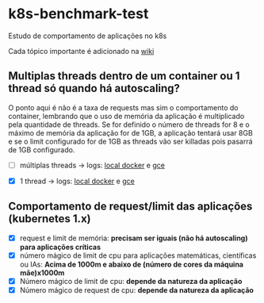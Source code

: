 # k8s-benchmark-test
Estudo de comportamento de aplicações no k8s

Cada tópico importante é adicionado na [wiki](https://github.com/hurbcom/k8s-benchmark-tests/wiki/home)



## Multiplas threads dentro de um container ou 1 thread só quando há autoscaling?
O ponto aqui é não é a taxa de requests mas sim o comportamento do container, lembrando que o uso de memória da aplicação é multiplicado pela quantidade de threads. Se for definido o  número de threads for 8 e o máximo de memória da aplicação for de 1GB, a aplicação tentará usar 8GB e se o limit configurado for de 1GB as threads vão ser killadas pois pasarrá de 1GB configurado.

- [ ] múltiplas threads -> logs: [local docker](https://github.com/hurbcom/k8s-benchmark-tests/wiki/stress-multi-thread#local) e [gce](https://github.com/hurbcom/k8s-benchmark-tests/wiki/stress-multi-thread#gce)
- [X] 1 thread -> logs: [local docker](https://github.com/hurbcom/k8s-benchmark-tests/wiki/stress-single-thread#local) e [gce](https://github.com/hurbcom/k8s-benchmark-tests/wiki/stress-single-thread#gce)


## Comportamento de request/limit das aplicações (kubernetes 1.x)
- [X] request e limit de memória: **precisam ser iguais (não há autoscaling) para aplicações críticas**
- [X] número mágico de limit de cpu para aplicações matemáticas, científicas ou IAs: **Acima de 1000m e abaixo de (número de cores da máquina mãe)x1000m**
- [X] Número mágico de limit de cpu: **depende da natureza da aplicação**
- [X] Número mágico de request de cpu:  **depende da natureza da aplicação**
